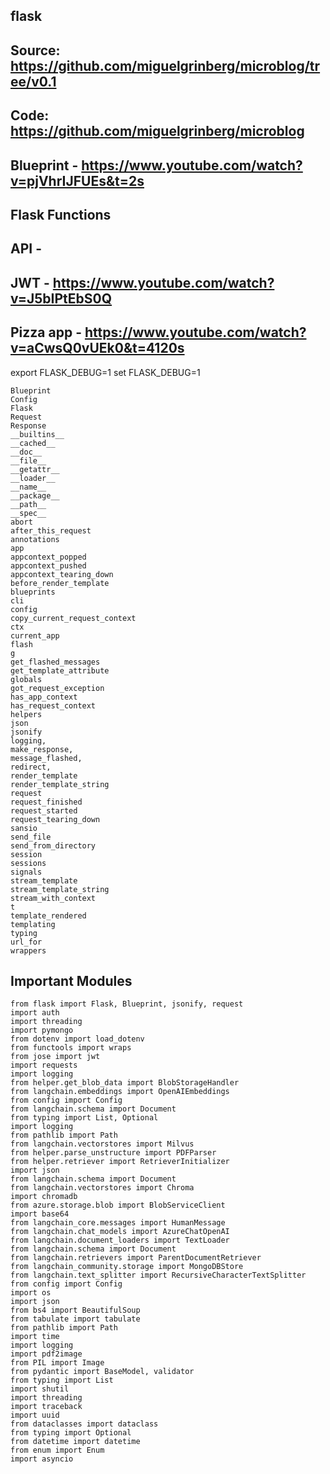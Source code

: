 ## flask
## Source: https://github.com/miguelgrinberg/microblog/tree/v0.1
## Code: https://github.com/miguelgrinberg/microblog
## Blueprint - https://www.youtube.com/watch?v=pjVhrIJFUEs&t=2s
## Flask Functions
## API - 
## JWT - https://www.youtube.com/watch?v=J5bIPtEbS0Q
## Pizza app - https://www.youtube.com/watch?v=aCwsQ0vUEk0&t=4120s
export FLASK_DEBUG=1
set FLASK_DEBUG=1
```
Blueprint 
Config 
Flask 
Request 
Response 
__builtins__ 
__cached__ 
__doc__
__file__ 
__getattr__
__loader__ 
__name__
__package__
__path__ 
__spec__ 
abort
after_this_request
annotations
app
appcontext_popped 
appcontext_pushed 
appcontext_tearing_down 
before_render_template 
blueprints 
cli
config 
copy_current_request_context 
ctx 
current_app 
flash 
g 
get_flashed_messages
get_template_attribute 
globals 
got_request_exception
has_app_context
has_request_context
helpers
json
jsonify 
logging, 
make_response, 
message_flashed,
redirect,
render_template
render_template_string
request 
request_finished 
request_started 
request_tearing_down 
sansio 
send_file
send_from_directory
session 
sessions 
signals 
stream_template
stream_template_string
stream_with_context
t 
template_rendered
templating 
typing 
url_for
wrappers
```
## Important Modules
```
from flask import Flask, Blueprint, jsonify, request
import auth
import threading
import pymongo
from dotenv import load_dotenv
from functools import wraps
from jose import jwt
import requests
import logging
from helper.get_blob_data import BlobStorageHandler
from langchain.embeddings import OpenAIEmbeddings
from config import Config
from langchain.schema import Document
from typing import List, Optional
import logging
from pathlib import Path
from langchain.vectorstores import Milvus
from helper.parse_unstructure import PDFParser
from helper.retriever import RetrieverInitializer
import json
from langchain.schema import Document
from langchain.vectorstores import Chroma
import chromadb
from azure.storage.blob import BlobServiceClient  
import base64
from langchain_core.messages import HumanMessage
from langchain.chat_models import AzureChatOpenAI
from langchain.document_loaders import TextLoader
from langchain.schema import Document
from langchain.retrievers import ParentDocumentRetriever  
from langchain_community.storage import MongoDBStore
from langchain.text_splitter import RecursiveCharacterTextSplitter
from config import Config
import os
import json
from bs4 import BeautifulSoup
from tabulate import tabulate
from pathlib import Path
import time
import logging
import pdf2image  
from PIL import Image
from pydantic import BaseModel, validator  
from typing import List
import shutil
import threading
import traceback
import uuid
from dataclasses import dataclass
from typing import Optional
from datetime import datetime
from enum import Enum
import asyncio

```



















